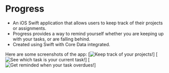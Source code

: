 # Progress

- An iOS Swift application that allows users to keep track of their projects or assignments.
- Progress provides a way to remind yourself whether you are keeping up with your tasks, or are falling behind.
- Created using Swift with Core Data integrated.

Here are some screenshots of the app:
[![Keep track of your projects!](https://ibb.co/khHc9Q)]
[![See which task is your current task!](https://ibb.co/jNqEpQ)]
[![Get reminded when your task overdues!](https://ibb.co/byfEpQ)]
